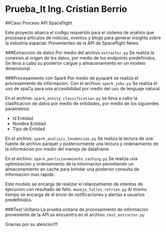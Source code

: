 # Prueba_It Ing. Cristian Berrio
##Caso Proceso API Spaceflight

Este proyecto abarca el codigo requerido para el sistema de analisis que procesara artículos de noticias,
eventos y blogs para generar insights sobre la industria espacial. Provenientes de la API de Spaceflight News.

###Extraccion de datos
Por medio del archivo
```extractor.py```
Se realiza la conexion al origen de los datos, por medio de los endpoints predefinidos.
Se lleva a cabo su posterior cargue y almacenamiento en un modelo dimensional.

###Procesamiento con Spark
Por medio de pyspark se realiza el procesamiento de informacion. Con el archivo:
```spark_jobs.py``` 
Se realiza el uso de spaCy para una accesibilidad por medio del uso de lenguaje natural.

En el archivo:
```spark_entity_classification.py```
se lleva a cabo la clasificacion de datos por medio de entidades, por medio de los siguientes parametros:
* Id Entidad
* Nombre Entidad
* Tipo de Entidad

En el archivo:
```spark_analisis_tendencias.py```
Se realiza la lectura de una fuente de archivo parquet y posteriormente una lectura y ordenamiento de la informacion por medio del manejo de dataframe.

En el archivo:
```spark_particionamiento_caching.py```
Se realiza una optimizacion y ordenamiento de la informacion permitiendo un almacenamiento en cache para brindar una posterior consulta de informacion mas rapida.

Este modulo se encarga de realizar el relanzamiento de intentos de ejecucion con resultado de fallo.
```manejo_fallos_retries.py```
Al mismo tiempo se encarga de el envio de notificaciones y alertas a usuarios predefinidos.

###Test Unitario
La prueba unitaria de procesamiento de informacion proveniente de la API se encuentra en el archivo:
```test_extractor.py```

Gracias por su atencion!!!
